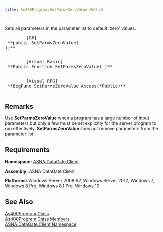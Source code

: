 ```yaml
---
title: As400Program.SetParmsZeroValue Method

---
```


Sets all parameters in the parameter list to default 'zero' values.
<pre class="prettyprint">
        <span class="lang">[C#]</span>
 **public SetParmsZeroValue(
);** 
      </pre>
<pre class="prettyprint">
        <span class="lang">[Visual Basic] </span>
 **Public Function SetParmsZeroValue( )** 
      </pre>
<pre class="prettyprint">
        <span class="lang">[Visual RPG]</span>
 **BegFunc SetParmsZeroValue Access(*Public)** 
      </pre>

## Remarks

Use **SetParmsZeroValue** when a program has a large number of input parameters but only a few must be set explicitly for the server program to run effectively. **SetParmsZeroValue** does not remove parameters from the parameter list.
## Requirements

**Namespace:** [ASNA.DataGate.Client](datagate-client-namespace.html) 

**Assembly:** ASNA DataGate Client

**Platforms:** Windows Server 2008 R2, Windows Server 2012, Windows 7, Windows 8 Pro, Windows 8.1 Pro, Windows 10
## See Also


[As400Program Class](as400program-class.html)
      <br />
      [
					As400Program Class Members](as400program-members.html)
      <br />
      [ASNA.DataGate.Client 
					Namespace](datagate-client-namespace.html)

